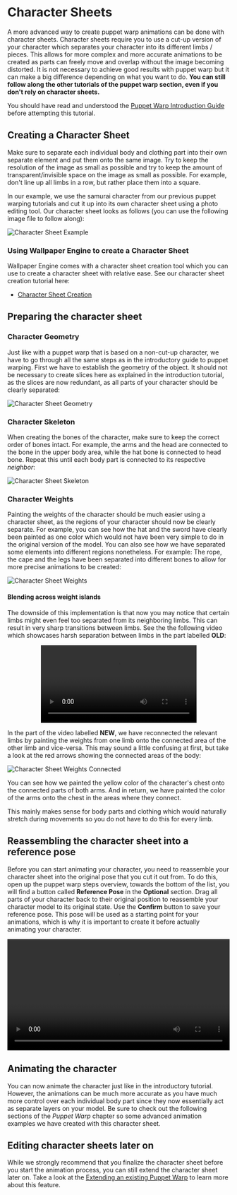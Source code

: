 # Character Sheets

A more advanced way to create puppet warp animations can be done with character sheets. Character sheets require you to use a cut-up version of your character which separates your character into its different limbs / pieces. This allows for more complex and more accurate animations to be created as parts can freely move and overlap without the image becoming distorted. It is not necessary to achieve good results with puppet warp but it can make a big difference depending on what you want to do. **You can still follow along the other tutorials of the puppet warp section, even if you don't rely on character sheets.**

You should have read and understood the [Puppet Warp Introduction Guide](/scene/puppet-warp/introduction) before attempting this tutorial.

## Creating a Character Sheet

Make sure to separate each individual body and clothing part into their own separate element and put them onto the same image. Try to keep the resolution of the image as small as possible and try to keep the amount of transparent/invisible space on the image as small as possible. For example, don't line up all limbs in a row, but rather place them into a square.

In our example, we use the samurai character from our previous puppet warping tutorials and cut it up into its own character sheet using a photo editing tool. Our character sheet looks as follows (you can use the following image file to follow along):

![Character Sheet Example](/img/puppet-warp/samurai_sheet.png)

### Using Wallpaper Engine to create a Character Sheet

Wallpaper Engine comes with a character sheet creation tool which you can use to create a character sheet with relative ease. See our character sheet creation tutorial here:

* [Character Sheet Creation](/scene/image-preparation/character-sheet)

## Preparing the character sheet

### Character Geometry

Just like with a puppet warp that is based on a non-cut-up character, we have to go through all the same steps as in the introductory guide to puppet warping. First we have to establish the geometry of the object. It should not be necessary to create slices here as explained in the introduction tutorial, as the slices are now redundant, as all parts of your character should be clearly separated:

![Character Sheet Geometry](/img/puppet-warp/puppet_sheet_geometry.png)

### Character Skeleton

When creating the bones of the character, make sure to keep the correct order of bones intact. For example, the arms and the head are connected to the bone in the upper body area, while the hat bone is connected to head bone. Repeat this until each body part is connected to its respective *neighbor*:

![Character Sheet Skeleton](/img/puppet-warp/puppet_sheet_skeleton.png)

### Character Weights

Painting the weights of the character should be much easier using a character sheet, as the regions of your character should now be clearly separate. For example, you can see how the hat and the sword have clearly been painted as one color which would not have been very simple to do in the original version of the model. You can also see how we have separated some elements into different regions nonetheless. For example: The rope, the cape and the legs have been separated into different bones to allow for more precise animations to be created:

![Character Sheet Weights](/img/puppet-warp/puppet_sheet_weights.png)

#### Blending across weight islands

The downside of this implementation is that now you may notice that certain limbs might even feel too separated from its neighboring limbs. This can result in very sharp transitions between limbs. See the the following video which showcases harsh separation between limbs in the part labelled **OLD**:

<video width="70%" style="margin:0 auto;display:block;" controls autoplay loop>
  <source src="/videos/puppet_sheet_island_comparison.mp4" type="video/mp4">
  Your browser does not support the video tag.
</video>

In the part of the video labelled **NEW**, we have reconnected the relevant limbs by painting the weights from one limb onto the connected area of the other limb and vice-versa. This may sound a little confusing at first, but take a look at the red arrows showing the connected areas of the body:

![Character Sheet Weights Connected](/img/puppet-warp/puppet_sheet_islands.png)

You can see how we painted the yellow color of the character's chest onto the connected parts of both arms. And in return, we have painted the color of the arms onto the chest in the areas where they connect.

This mainly makes sense for body parts and clothing which would naturally stretch during movements so you do not have to do this for every limb.

## Reassembling the character sheet into a reference pose

Before you can start animating your character, you need to reassemble your character sheet into the original pose that you cut it out from. To do this, open up the puppet warp steps overview, towards the bottom of the list, you will find a button called **Reference Pose** in the **Optional** section. Drag all parts of your character back to their original position to reassemble your character model to its original state. Use the **Confirm** button to save your reference pose. This pose will be used as a starting point for your animations, which is why it is important to create it before actually animating your character.

<video width="100%" controls>
  <source src="/videos/puppet_warp_reassemble.mp4" type="video/mp4">
  Your browser does not support the video tag.
</video>

## Animating the character

You can now animate the character just like in the introductory tutorial. However, the animations can be much more accurate as you have much more control over each individual body part since they now essentially act as separate layers on your model. Be sure to check out the following sections of the *Puppet Warp* chapter so some advanced animation examples we have created with this character sheet.

## Editing character sheets later on

While we strongly recommend that you finalize the character sheet before you start the animation process, you can still extend the character sheet later on. Take a look at the [Extending an existing Puppet Warp](/scene/puppet-warp/extending) to learn more about this feature.